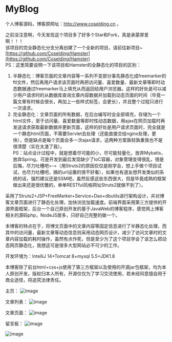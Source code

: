 # MyBlog
个人博客源码，博客原网址：http://www.coselding.cn 。

之前没注意啊，今天发现这个项目多了好多个Star和Fork，真是承蒙厚爱啊！！！  
该项目的完全静态化分支分离创建了一个全新的项目，请前往新项目~[https://github.com/Coselding/Hamster](https://github.com/Coselding/Hamster)  
PS：这里简要说明一下该项目和Hamster的全静态化的项目的区别：  
1. 半静态化：博客页面的文章内容等一系列不变部分事先静态化成freemarker的ftl文件，然后再用户请求该页面时再把访问量、喜爱数量、最新文章等即时动态数据通过freemarker马上填充从而返回给用户浏览器。这样的好处是可以减少用户请求时的从数据库查询文章内容数据并加载到动态页面的时间（毕竟一篇文章有时候会很长，再加上一些样式标签，会更长），并且整个过程只进行一次请求。  
2. 完全静态化：文章页面的所有数据，在后台编写时会全部填充，存储为一个html文件，至于访问量、喜爱数量等即时性动态数据，用ajax在网页加载时再发送请求获取最新数据并更新页面，这样的好处是用户请求页面时，完全就是一个静态html页面，不需要Servlet去处理（还能直接交给nginx处理，更快），但是缺点是每个页面会多一次ajax请求，这两种方案孰轻孰重我也不是很清楚（实在太渣了我）。  
PS：站点设计过程中，就是想着尽可能的小，尽可能轻量化，放弃Mybatis，放弃Spring，可是开发到最后发现缺少了IoC容器，对象管理变得很乱，很是后悔，尽力吐槽吧=-=（用Struts2的原因仅仅是刚学会，想上手做个项目试试，也尽力吐槽吧，搞的url设置的很不好看），如果也有道友想开发类似的系统的话，强烈建议还是SSM吧，虽然反感这些东西很大，但是毕竟成熟的框架做出来还是很优雅的，单单RESTful风格网址Struts2就做不到了）。


采用了Struts2+JSP+FreeMarker+Service+Dao+dbutils进行架构设计，并对博客文章页面进行了静态化处理，加快浏览加载速度。前端界面采用第三方提供的开源界面框架，后台一个自己原创开发的基于JavaWeb的博客程序，感觉网上博客相关的源码php，NodeJS居多，只好自己完整的做一个。

本博客的特点在于，将博文页面中的文章内容等固定信息进行了半静态化处理，而其中的访问量，最新文章等动态信息则采用动态网页设计，减少了访问文章时的文章内容加载的耗时操作，虽然有点作死，但是至少为了这个项目学会了该怎么把动态网页静态化，我想这可是很多大型网站必不可少的工作。

开发环境为：IntelliJ 14+Tomcat 8+mysql 5.5+JDK1.8

本博客除了前台html+css+js使用了第三方框架以及使用的开源jar包框架，均为本人原创开发，版权归本人所有，开源仅仅为了学习交流使用，若未经同意擅自用于商业途径，将追究法律责任。

主页：
![image](https://github.com/Coselding/MyBlog/blob/master/screenshot/1.png)

文章列表：
![image](https://github.com/Coselding/MyBlog/blob/master/screenshot/2.png)

文章页面：
![image](https://github.com/Coselding/MyBlog/blob/master/screenshot/3.png)

留言板：
![image](https://github.com/Coselding/MyBlog/blob/master/screenshot/4.png)

![image](https://github.com/Coselding/MyBlog/blob/master/screenshot/5.png)

